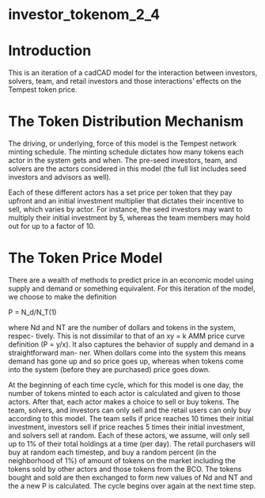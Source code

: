 # investor_tokenom_2_4

# Introduction
This is an iteration of a cadCAD model for the interaction between investors,
solvers, team, and retail investors and those interactions’ effects
on the Tempest token price.

# The Token Distribution Mechanism
The driving, or underlying, force of this model is the Tempest network minting
schedule. The minting schedule dictates how many tokens each actor in the
system gets and when. The pre-seed investors, team, and solvers are the actors
considered in this model (the full list includes seed investors and advisors as
well).

Each of these different actors has a set price per token that they pay upfront
and an initial investment multiplier that dictates their incentive to sell, which
varies by actor. For instance, the seed investors may want to multiply their
initial investment by 5, whereas the team members may hold out for up to a
factor of 10.

# The Token Price Model
There are a wealth of methods to predict price in an economic model using
supply and demand or something equivalent. For this iteration of the model, we choose to
make the definition

P = N_d/N_T(1)

where Nd and NT are the number of dollars and tokens in the system, respec-
tively. This is not dissimilar to that of an xy = k AMM price curve definition (P = y/x).
It also captures the behavior of supply and demand in a straightforward man-
ner. When dollars come into the system this means demand has gone up and
so price goes up, whereas when tokens come into the system (before they are
purchased) price goes down.

At the beginning of each time cycle, which for this model is one day, the
number of tokens minted to each actor is calculated and given to those actors.
After that, each actor makes a choice to sell or buy tokens. The team, solvers,
and investors can only sell and the retail users can only buy according to this
model. The team sells if price reaches 10 times their initial investment, investors
sell if price reaches 5 times their initial investment, and solvers sell at random.
Each of these actors, we assume, will only sell up to 1% of their total holdings at a time (per day). The retail purchasers will buy at random each timestep, and buy a random percent (in the neighborhood of 1%) of amount of tokens on the market including the tokens
sold by other actors and those tokens from the BCO.
The tokens bought and sold are then exchanged to form new values of Nd
and NT and the a new P is calculated. The cycle begins over again at the next time step.


